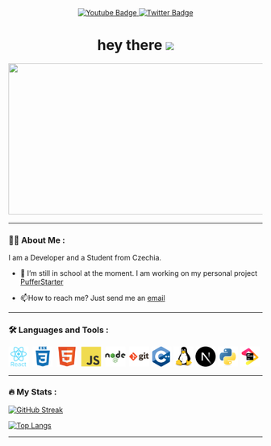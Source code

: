 <div id="header" align="center">
  <div id="badges">
    <a href="https://youtube.com/@smajl">
      <img src="https://img.shields.io/badge/YouTube-red?style=for-the-badge&logo=youtube&logoColor=white" alt="Youtube Badge"/>
    </a>
    <a href="https://twitter.com/smoliiczech">
      <img src="https://img.shields.io/badge/Twitter-blue?style=for-the-badge&logo=twitter&logoColor=white" alt="Twitter Badge"/>
    </a>
  </div>
  <h1>
    hey there
    <img src="https://media.giphy.com/media/hvRJCLFzcasrR4ia7z/giphy.gif" width="30px"/>
  </h1>
</div>
<div align="center">
  <img src="https://media.giphy.com/media/dWesBcTLavkZuG35MI/giphy.gif" width="600" height="300"/>
</div>

---

### :man_technologist: About Me :
I am a Developer and a Student from Czechia.
- :telescope: I’m still in school at the moment. I am working on my personal project [PufferStarter](https://github.com/smajlll/pufferstarter-cli)

- :mailbox:How to reach me? Just send me an [email](mailto:me@smoliicek.xyz)

---

### :hammer_and_wrench: Languages and Tools :
<div>
  <img src="https://github.com/devicons/devicon/blob/master/icons/react/react-original-wordmark.svg" title="React" alt="React" width="40" height="40"/>&nbsp;
  <img src="https://github.com/devicons/devicon/blob/master/icons/css3/css3-plain-wordmark.svg"  title="CSS3" alt="CSS" width="40" height="40"/>&nbsp;
  <img src="https://github.com/devicons/devicon/blob/master/icons/html5/html5-original.svg" title="HTML5" alt="HTML" width="40" height="40"/>&nbsp;
  <img src="https://github.com/devicons/devicon/blob/master/icons/javascript/javascript-original.svg" title="JavaScript" alt="JavaScript" width="40" height="40"/>&nbsp;
  <img src="https://github.com/devicons/devicon/blob/master/icons/nodejs/nodejs-original-wordmark.svg" title="NodeJS" alt="NodeJS" width="40" height="40"/>&nbsp;
  <img src="https://github.com/devicons/devicon/blob/master/icons/git/git-original-wordmark.svg" title="Git" **alt="Git" width="40" height="40"/>
  <img src="https://github.com/devicons/devicon/blob/master/icons/cplusplus/cplusplus-original.svg" title="C++" **alt="C++" width="40" height="40"/>
  <img src="https://github.com/devicons/devicon/blob/master/icons/linux/linux-original.svg" title="Linux" **alt=""Linux" width="40" height="40"/>
  <img src="https://github.com/devicons/devicon/blob/master/icons/nextjs/nextjs-original.svg" title="Next.JS" **alt=""nextjs" width="40" height="40"/>
  <img src="https://github.com/devicons/devicon/blob/master/icons/python/python-original.svg" title="python" **alt=""python" width="40" height="40"/>
  <img src="https://github.com/devicons/devicon/blob/master/icons/jetbrains/jetbrains-original.svg" title="jetbrains tools" **alt=""jetbrains tools" width="40" height="40"/>
</div>

---

### :fire: My Stats :
[![GitHub Streak](http://github-readme-streak-stats.herokuapp.com?user=smajlll&theme=dark&background=000000)](https://git.io/streak-stats)

[![Top Langs](https://github-readme-stats.vercel.app/api/top-langs/?username=smajlll&layout=compact&theme=vision-friendly-dark)](https://github.com/anuraghazra/github-readme-stats)

---


<!--
**smoliicek/smoliicek** is a ✨ _special_ ✨ repository because its `README.md` (this file) appears on your GitHub profile.

Here are some ideas to get you started:

- 🔭 I’m currently working on ...
- 🌱 I’m currently learning ...
- 👯 I’m looking to collaborate on ...
- 🤔 I’m looking for help with ...
- 💬 Ask me about ...
- 📫 How to reach me: ...
- 😄 Pronouns: ...
- ⚡ Fun fact: ...
-->
